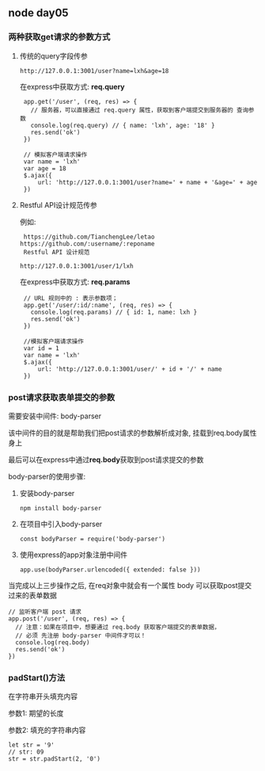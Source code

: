 ## node day05 ##

### 两种获取get请求的参数方式 ###

1. 传统的query字段传参

	`http://127.0.0.1:3001/user?name=lxh&age=18`

	在express中获取方式: **req.query**

		app.get('/user', (req, res) => {
		  // 服务器，可以直接通过 req.query 属性，获取到客户端提交到服务器的 查询参数
		  console.log(req.query) // { name: 'lxh', age: '18' }
		  res.send('ok')
		})

		// 模拟客户端请求操作
		var name = 'lxh'
		var age = 18
		$.ajax({
			url: 'http://127.0.0.1:3001/user?name=' + name + '&age=' + age 
		})

2. Restful API设计规范传参

	例如: 

		https://github.com/TianchengLee/letao https://github.com/:username/:reponame  
		Restful API 设计规范

	`http://127.0.0.1:3001/user/1/lxh`

	在express中获取方式: **req.params**

		// URL 规则中的 : 表示参数项；
		app.get('/user/:id/:name', (req, res) => {
		  console.log(req.params) // { id: 1, name: lxh }
		  res.send('ok')
		})

		//模拟客户端请求操作
		var id = 1
		var name = 'lxh'
		$.ajax({
			url: 'http://127.0.0.1:3001/user/' + id + '/' + name
		})

### post请求获取表单提交的参数 ###

需要安装中间件: body-parser

该中间件的目的就是帮助我们把post请求的参数解析成对象, 挂载到req.body属性身上

最后可以在express中通过**req.body**获取到post请求提交的参数

body-parser的使用步骤:

1. 安装body-parser

	`npm install body-parser`

2. 在项目中引入body-parser

	`const bodyParser = require('body-parser')`

3. 使用express的app对象注册中间件

	`app.use(bodyParser.urlencoded({ extended: false }))`

当完成以上三步操作之后, 在req对象中就会有一个属性 body 可以获取post提交过来的表单数据

	// 监听客户端 post 请求
	app.post('/user', (req, res) => {
	  // 注意：如果在项目中，想要通过 req.body 获取客户端提交的表单数据，
	  // 必须 先注册 body-parser 中间件才可以！
	  console.log(req.body)
	  res.send('ok')
	})

### padStart()方法 ###

在字符串开头填充内容

参数1: 期望的长度

参数2: 填充的字符串内容

	let str = '9'
	// str: 09
	str = str.padStart(2, '0')